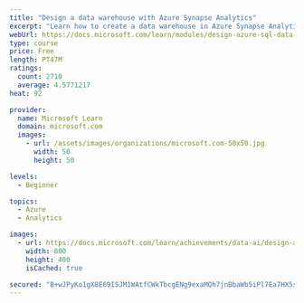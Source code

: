 ```yaml
---
title: "Design a data warehouse with Azure Synapse Analytics"
excerpt: "Learn how to create a data warehouse in Azure Synapse Analytics in minutes to take advantage of massively parallel processing (MPP) and run complex queries at petabyte scale quickly"
webUrl: https://docs.microsoft.com/learn/modules/design-azure-sql-data-warehouse/
type: course
price: Free
length: PT47M
ratings:
  count: 2710
  average: 4.5771217
heat: 92

provider:
  name: Microsoft Learn
  domain: microsoft.com
  images:
    - url: /assets/images/organizations/microsoft.com-50x50.jpg
      width: 50
      height: 50

levels:
  - Beginner

topics:
  - Azure
  - Analytics

images:
  - url: https://docs.microsoft.com/learn/achievements/data-ai/design-azure-sql-data-warehouse-badge-social.png
    width: 800
    height: 400
    isCached: true

secured: "B+wJPyKo1gX8E69ISJM1WAtfCWkTbcgENg9exaMQh7jnBbaWb5iPl7Ea7HX5sJqb9R7dme6RkFX7O14BlWNX8PlCERDIWdByEGAcCzOrfKv5soCySXTe+4RsSJvYrnsjy2Vj50e+IaqgH3oCyujo2h1fXm8hoiGSZyib+tYWE6jvNqtKDgGZX83RZjfIXK6Pan4Q6+P0yXrt7yuGTGNpKeUBP3VzL/DWtGIqyY4ch9zyVSt2qo/uqnqULinNf4BfIVMcQgl27peBpbQpRii8yq6KEb+jeyV56mjjRGN/pmq2vaIM51oarzwpHB5mxn1giyJAvvLditS8rbb4mO1qktoBjsw7aiydIR0P0guU11ostffVxwCr2JxPDeYRYdxErURlRgvrPfKMZo01i+Aqm2VTAqdu2EfGTFktWP9xvck=;k+AgSgxagqpprKnCWGmq4w=="
---
```


